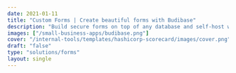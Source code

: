 ```yaml
---
date: 2021-01-11
title: "Custom Forms | Create beautiful forms with Budibase"
description: "Build secure forms on top of any database and self-host within your own infrastructure."
images: ["/small-business-apps/budibase.png"]
cover: "/internal-tools/templates/hashicorp-scorecard/images/cover.png"
draft: "false"
type: "solutions/forms"
layout: single
---
```


